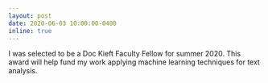 ```yaml
---
layout: post
date: 2020-06-03 10:00:00-0400
inline: true
---
```


I was selected to be a Doc Kieft Faculty Fellow for summer 2020. This
award will help fund my work applying machine learning techniques for
text analysis.
